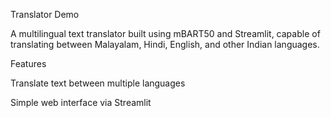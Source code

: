  Translator Demo

A multilingual text translator built using mBART50 and Streamlit, capable of translating between Malayalam, Hindi, English, and other Indian languages.

Features

Translate text between multiple languages

Simple web interface via Streamlit